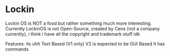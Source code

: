 # Lockin
Lockin OS is NOT a food but rather something much more interesting.
Currently LockinOS is not Open-Source, created by Cens (not a company currently), i think i have all the copyright and trademark stuff idk

Features:
its uhh Text Based (V1 only)
V2 is expected to be GUI Based
It has commands
